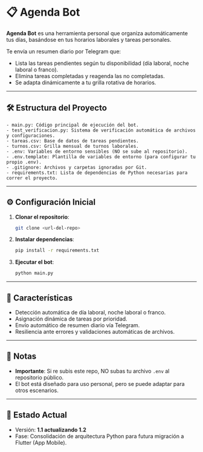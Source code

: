 # 📋 Agenda Bot

**Agenda Bot** es una herramienta personal que organiza automáticamente tus días, basándose en tus horarios laborales y tareas personales.

Te envía un resumen diario por Telegram que:
- Lista las tareas pendientes según tu disponibilidad (día laboral, noche laboral o franco).
- Elimina tareas completadas y reagenda las no completadas.
- Se adapta dinámicamente a tu grilla rotativa de horarios.

---

## 🛠️ Estructura del Proyecto

```
- main.py: Código principal de ejecución del bot.
- test_verificacion.py: Sistema de verificación automática de archivos y configuraciones.
- tareas.csv: Base de datos de tareas pendientes.
- turnos.csv: Grilla mensual de turnos laborales.
- .env: Variables de entorno sensibles (NO se sube al repositorio).
- .env.template: Plantilla de variables de entorno (para configurar tu propio .env).
- .gitignore: Archivos y carpetas ignoradas por Git.
- requirements.txt: Lista de dependencias de Python necesarias para correr el proyecto.
```

---

## ⚙️ Configuración Inicial

1. **Clonar el repositorio**:
   ```bash
   git clone <url-del-repo>
   ```


2. **Instalar dependencias**:
   ```bash
   pip install -r requirements.txt
   ```

3. **Ejecutar el bot**:
   ```bash
   python main.py
   ```

---

## 🚀 Características
- Detección automática de día laboral, noche laboral o franco.
- Asignación dinámica de tareas por prioridad.
- Envío automático de resumen diario vía Telegram.
- Resiliencia ante errores y validaciones automáticas de archivos.

---

## 📄 Notas
- **Importante**: Si re subis este repo, NO subas tu archivo `.env` al repositorio público.
- El bot está diseñado para uso personal, pero se puede adaptar para otros escenarios.

---

## 📌 Estado Actual
- Versión: **1.1 actualizando 1.2**
- Fase: Consolidación de arquitectura Python para futura migración a Flutter (App Mobile).